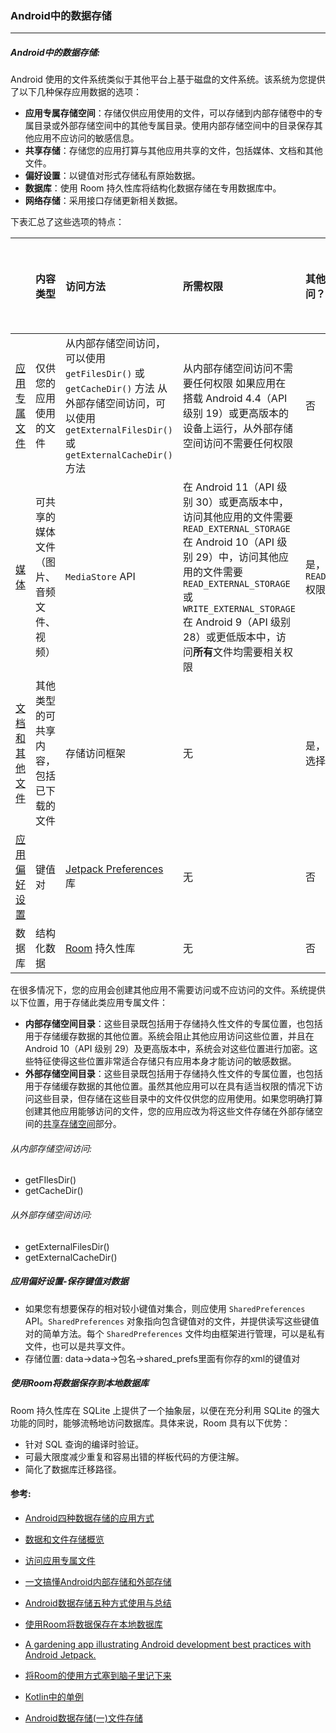 ### Android中的数据存储

----

##### Android中的数据存储:

Android 使用的文件系统类似于其他平台上基于磁盘的文件系统。该系统为您提供了以下几种保存应用数据的选项：

- **应用专属存储空间**：存储仅供应用使用的文件，可以存储到内部存储卷中的专属目录或外部存储空间中的其他专属目录。使用内部存储空间中的目录保存其他应用不应访问的敏感信息。
- **共享存储**：存储您的应用打算与其他应用共享的文件，包括媒体、文档和其他文件。
- **偏好设置**：以键值对形式存储私有原始数据。
- **数据库**：使用 Room 持久性库将结构化数据存储在专用数据库中。
- **网络存储**：采用接口存储更新相关数据。



下表汇总了这些选项的特点：

|                                                              | 内容类型                                 | 访问方法                                                     | 所需权限                                                     | 其他应用是否可以访问？                         | 卸载应用时是否移除文件？ |
| :----------------------------------------------------------- | :--------------------------------------- | :----------------------------------------------------------- | :----------------------------------------------------------- | :--------------------------------------------- | ------------------------ |
| [应用专属文件](https://developer.android.com/training/data-storage/app-specific?hl=zh-cn) | 仅供您的应用使用的文件                   | 从内部存储空间访问，可以使用 `getFilesDir()` 或 `getCacheDir()` 方法  从外部存储空间访问，可以使用 `getExternalFilesDir()`或 `getExternalCacheDir()`方法 | 从内部存储空间访问不需要任何权限  如果应用在搭载 Android 4.4（API 级别 19）或更高版本的设备上运行，从外部存储空间访问不需要任何权限 | 否                                             | 是                       |
| [媒体](https://developer.android.com/training/data-storage/shared/media?hl=zh-cn) | 可共享的媒体文件（图片、音频文件、视频） | `MediaStore` API                                             | 在 Android 11（API 级别 30）或更高版本中，访问其他应用的文件需要 `READ_EXTERNAL_STORAGE`  在 Android 10（API 级别 29）中，访问其他应用的文件需要 `READ_EXTERNAL_STORAGE` 或 `WRITE_EXTERNAL_STORAGE`  在 Android 9（API 级别 28）或更低版本中，访问**所有**文件均需要相关权限 | 是，但其他应用需要 `READ_EXTERNAL_STORAGE`权限 | 否                       |
| [文档和其他文件](https://developer.android.com/training/data-storage/shared/documents-files?hl=zh-cn) | 其他类型的可共享内容，包括已下载的文件   | 存储访问框架                                                 | 无                                                           | 是，可以通过系统文件选择器访问                 | 否                       |
| [应用偏好设置](https://developer.android.com/training/data-storage/shared-preferences?hl=zh-cn) | 键值对                                   | [Jetpack Preferences](https://developer.android.com/guide/topics/ui/settings/use-saved-values?hl=zh-cn) 库 | 无                                                           | 否                                             | 是                       |
| 数据库                                                       | 结构化数据                               | [Room](https://developer.android.com/training/data-storage/room?hl=zh-cn) 持久性库 | 无                                                           | 否                                             | 是                       |



在很多情况下，您的应用会创建其他应用不需要访问或不应访问的文件。系统提供以下位置，用于存储此类应用专属文件：

- **内部存储空间目录**：这些目录既包括用于存储持久性文件的专属位置，也包括用于存储缓存数据的其他位置。系统会阻止其他应用访问这些位置，并且在 Android 10（API 级别 29）及更高版本中，系统会对这些位置进行加密。这些特征使得这些位置非常适合存储只有应用本身才能访问的敏感数据。
- **外部存储空间目录**：这些目录既包括用于存储持久性文件的专属位置，也包括用于存储缓存数据的其他位置。虽然其他应用可以在具有适当权限的情况下访问这些目录，但存储在这些目录中的文件仅供您的应用使用。如果您明确打算创建其他应用能够访问的文件，您的应用应改为将这些文件存储在外部存储空间的[共享存储空间](https://developer.android.com/training/data-storage/shared?hl=zh-cn)部分。

###### 从内部存储空间访问:

* getFIlesDir()
* getCacheDir()

###### 从外部存储空间访问: 

* getExternalFilesDir()
* getExternalCacheDir()



##### 应用偏好设置-保存键值对数据

* 如果您有想要保存的相对较小键值对集合，则应使用 `SharedPreferences` API。`SharedPreferences` 对象指向包含键值对的文件，并提供读写这些键值对的简单方法。每个 `SharedPreferences` 文件均由框架进行管理，可以是私有文件，也可以是共享文件。
* 存储位置: data->data->包名->shared_prefs里面有你存的xml的键值对



##### 使用Room将数据保存到本地数据库

Room 持久性库在 SQLite 上提供了一个抽象层，以便在充分利用 SQLite 的强大功能的同时，能够流畅地访问数据库。具体来说，Room 具有以下优势：

- 针对 SQL 查询的编译时验证。
- 可最大限度减少重复和容易出错的样板代码的方便注解。
- 简化了数据库迁移路径。





#### 参考:

* [Android四种数据存储的应用方式](https://cloud.tencent.com/developer/article/1726116) 

* [数据和文件存储概览](https://developer.android.com/training/data-storage?hl=zh-cn) 

* [访问应用专属文件](https://developer.android.com/training/data-storage/app-specific?hl=zh-cn) 

* [一文搞懂Android内部存储和外部存储](https://www.jianshu.com/p/a39bc4b3a1a6) 

* [Android数据存储五种方式使用与总结](https://github.com/Mr-YangCheng/ForAndroidInterview/blob/master/android/Android%20数据存储五种方式使用与总结.md) 

* [使用Room将数据保存在本地数据库](https://developer.android.google.cn/training/data-storage/room?hl=zh-cn#kts) 

* [A gardening app illustrating Android development best practices with Android Jetpack.](https://github.com/android/sunflower)

* [将Room的使用方式塞到脑子里记下来](https://juejin.cn/post/6992875656707211271) 

* [Kotlin中的单例](https://juejin.cn/post/6844903590545326088) 

* [Android数据存储(一)文件存储](https://juejin.cn/post/7054449817744834574) 

  
